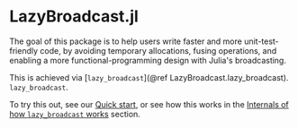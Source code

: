 # LazyBroadcast.jl

The goal of this package is to help users write faster and more
unit-test-friendly code, by avoiding temporary allocations, fusing operations,
and enabling a more functional-programming design with Julia's broadcasting.

This is achieved via [`lazy_broadcast`](@ref LazyBroadcast.lazy_broadcast).
`lazy_broadcast`.

To try this out, see our [Quick start](@ref), or see how this works in the
[Internals of how `lazy_broadcast` works](@ref) section.
